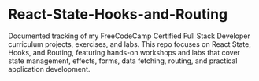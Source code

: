 # React-State-Hooks-and-Routing
Documented tracking of my FreeCodeCamp Certified Full Stack Developer curriculum projects, exercises, and labs. This repo focuses on React State, Hooks, and Routing, featuring hands-on workshops and labs that cover state management, effects, forms, data fetching, routing, and practical application development.
